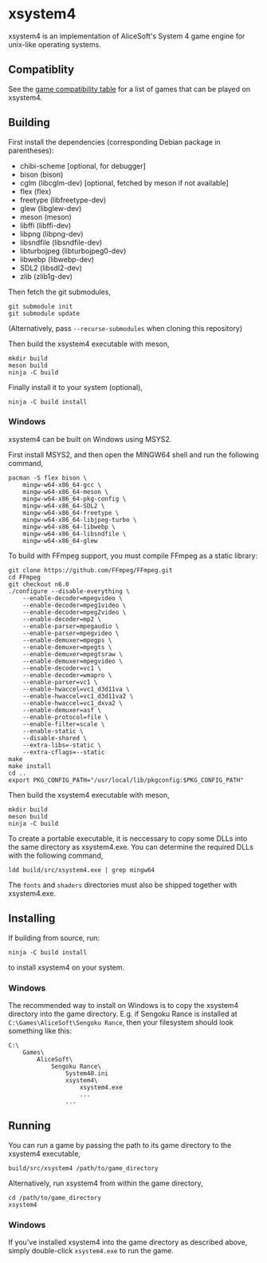 xsystem4
========

xsystem4 is an implementation of AliceSoft's System 4 game engine for unix-like
operating systems.

Compatiblity
------------

See the [game compatibility table](game_compatibility.md) for a list of games
that can be played on xsystem4.

Building
--------

First install the dependencies (corresponding Debian package in parentheses):

* chibi-scheme [optional, for debugger]
* bison (bison)
* cglm (libcglm-dev) [optional, fetched by meson if not available]
* flex (flex)
* freetype (libfreetype-dev)
* glew (libglew-dev)
* meson (meson)
* libffi (libffi-dev)
* libpng (libpng-dev)
* libsndfile (libsndfile-dev)
* libturbojpeg (libturbojpeg0-dev)
* libwebp (libwebp-dev)
* SDL2 (libsdl2-dev)
* zlib (zlib1g-dev)

Then fetch the git submodules,

    git submodule init
    git submodule update

(Alternatively, pass `--recurse-submodules` when cloning this repository)

Then build the xsystem4 executable with meson,

    mkdir build
    meson build
    ninja -C build
    
Finally install it to your system (optional),

    ninja -C build install

### Windows

xsystem4 can be built on Windows using MSYS2.

First install MSYS2, and then open the MINGW64 shell and run the following command,

    pacman -S flex bison \
        mingw-w64-x86_64-gcc \
        mingw-w64-x86_64-meson \
        mingw-w64-x86_64-pkg-config \
        mingw-w64-x86_64-SDL2 \
        mingw-w64-x86_64-freetype \
        mingw-w64-x86_64-libjpeg-turbo \
        mingw-w64-x86_64-libwebp \
        mingw-w64-x86_64-libsndfile \
        mingw-w64-x86_64-glew

To build with FFmpeg support, you must compile FFmpeg as a static library:

    git clone https://github.com/FFmpeg/FFmpeg.git
    cd FFmpeg
    git checkout n6.0
    ./configure --disable-everything \
        --enable-decoder=mpegvideo \
        --enable-decoder=mpeg1video \
        --enable-decoder=mpeg2video \
        --enable-decoder=mp2 \
        --enable-parser=mpegaudio \
        --enable-parser=mpegvideo \
        --enable-demuxer=mpegps \
        --enable-demuxer=mpegts \
        --enable-demuxer=mpegtsraw \
        --enable-demuxer=mpegvideo \
        --enable-decoder=vc1 \
        --enable-decoder=wmapro \
        --enable-parser=vc1 \
        --enable-hwaccel=vc1_d3d11va \
        --enable-hwaccel=vc1_d3d11va2 \
        --enable-hwaccel=vc1_dxva2 \
        --enable-demuxer=asf \
        --enable-protocol=file \
        --enable-filter=scale \
        --enable-static \
        --disable-shared \
        --extra-libs=-static \
        --extra-cflags=--static
    make
    make install
    cd ..
    export PKG_CONFIG_PATH="/usr/local/lib/pkgconfig:$PKG_CONFIG_PATH"

Then build the xsystem4 executable with meson,

    mkdir build
    meson build
    ninja -C build

To create a portable executable, it is neccessary to copy some DLLs into the same directory as xsystem4.exe.
You can determine the required DLLs with the following command,

    ldd build/src/xsystem4.exe | grep mingw64

The `fonts` and `shaders` directories must also be shipped together with xsystem4.exe.

Installing
----------

If building from source, run:

    ninja -C build install

to install xsystem4 on your system.

### Windows

The recommended way to install on Windows is to copy the xsystem4 directory
into the game directory. E.g. if Sengoku Rance is installed at
`C:\Games\AliceSoft\Sengoku Rance`, then your filesystem should look something
like this:

    C:\
        Games\
            AliceSoft\
                Sengoku Rance\
                    System40.ini
                    xsystem4\
                        xsystem4.exe
                        ...
                    ...

Running
-------

You can run a game by passing the path to its game directory to the xsystem4
executable,

    build/src/xsystem4 /path/to/game_directory

Alternatively, run xsystem4 from within the game directory,

    cd /path/to/game_directory
    xsystem4

### Windows

If you've installed xsystem4 into the game directory as described above, simply
double-click `xsystem4.exe` to run the game.
